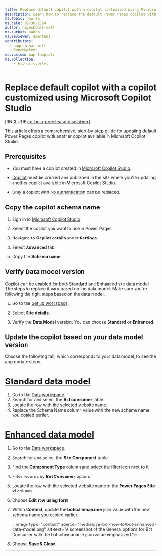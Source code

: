 ```yaml
---
title: Replace default copilot with a copilot customized using Microsoft Copilot Studio
description: Learn how to replace the default Power Pages copilot with another copilot available in Microsoft Copilot Studio.
ms.topic: how-to
ms.date: 08/30/2024
author: nageshbhat-msft
ms.author: nabha
ms.reviewer: dmartens
contributors:
  - nageshbhat-msft
  - DanaMartens
ms.custom: bap-template
ms.collection: 
    - bap-ai-copilot
---
```


# Replace default copilot with a copilot customized using Microsoft Copilot Studio

[!INCLUDE [cc-beta-prerelease-disclaimer](../includes/cc-beta-prerelease-disclaimer.md)]

This article offers a comprehensive, step-by-step guide for updating default Power Pages copilot with another copilot available in Microsoft Copilot Studio.

## Prerequisites

- You must have a copilot created in [Microsoft Copilot Studio](/microsoft-copilot-studio/nlu-gpt-quickstart#create-a-boosted-bot).

- [Copilot](enable-chatbot.md#add-a-copilot) must be created and published in the site where you're updating another copilot available in Microsoft Copilot Studio.

- Only a copilot with [No authentication](/microsoft-copilot-studio/configuration-end-user-authentication#no-authentication) can be replaced.

## Copy the copilot schema name

1. Sign in to [Microsoft Copilot Studio](https://web.powerva.microsoft.com/).

1. Select the copilot you want to use in Power Pages.

1. Navigate to **Copilot details** under **Settings**.

1. Select **Advanced** tab.

1. Copy the **Schema name**.

## Verify Data model version

Copilot can be enabled for both Standard and Enhanced site data model. The steps to replace it vary based on the data model. Make sure you're following the right steps based on the data model.

1. Go to the [Set up workspace](../configure/setup-workspace.md).

1. Select **Site details**.

1. Verify the **Data Model** version. You can choose **Standard** or **Enhanced**.

## Update the copilot based on your data model version

Choose the following tab, which corresponds to your data model, to see the appropriate steps.

# [Standard data model](#tab/standard)

1. Go to the [Data workspace](use-data-workspace.md).
1. Search for and select the **Bot consumer** table.
1. Locate the row with the selected website name.
1. Replace the Schema Name column value with the new schema name you copied earlier.

# [Enhanced data model](#tab/enhanced)

1. Go to the [Data workspace](use-data-workspace.md).
1. Search for and select the **Site Component** table.
1. Find the **Component Type** column and select the filter icon next to it.
1. Filter records by **Bot Consumer** option.
1. Locate the row with the selected website name in the **Power Pages Site id** column.
1. Choose **Edit row using form**.
1. Within **Content**, update the **botschemaname** json value with the new schema name you copied earlier.

    :::image type="content" source="media/pva-bot-how-to/bot-enhanced-data-model.png" alt-text="A screenshot of the General options for Bot Consumer with the botschemaname json value emphasized.":::

1. Choose **Save & Close**.

---
